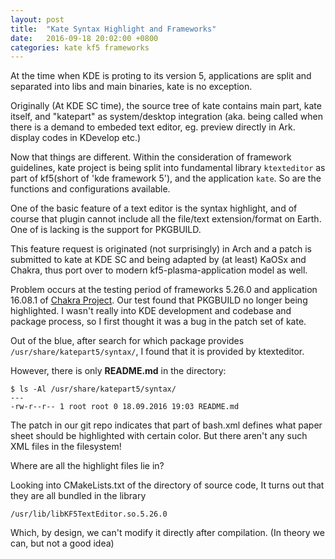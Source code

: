 ```yaml
---
layout: post
title:  "Kate Syntax Highlight and Frameworks"
date:   2016-09-18 20:02:00 +0800
categories: kate kf5 frameworks
---
```


At the time when KDE is proting to its version 5, applications are split and separated into libs and main binaries, kate is no exception.
    
Originally (At KDE SC time), the source tree of kate contains main part, kate itself, and "katepart" as system/desktop integration (aka. being called when there is a demand to embeded text editor, eg. preview directly in Ark. display codes in KDevelop etc.)
    
Now that things are different. Within the consideration of framework guidelines, kate project is being split into fundamental library `ktexteditor` as part of kf5(short of 'kde framework 5'), and the application `kate`. So are the functions and configurations available.
    
One of the basic feature of a text editor is the syntax highlight, and of course that plugin cannot include all the file/text extension/format on Earth. One of is lacking is the support for PKGBUILD.
    
This feature request is originated (not surprisingly) in Arch and a patch is submitted to kate at KDE SC and being adapted by (at least) KaOSx and Chakra, thus port over to modern kf5-plasma-application model as well.
    
Problem occurs at the testing period of frameworks 5.26.0 and application 16.08.1 of [Chakra Project][0]. Our test found that PKGBUILD no longer being highlighted. I wasn't really into KDE development and codebase and package process, so I first thought it was a bug in the patch set of kate.

Out of the blue, after search for which package provides `/usr/share/katepart5/syntax/`, I found that it is provided by ktexteditor.

However, there is only **README.md** in the directory:

```
$ ls -Al /usr/share/katepart5/syntax/
---
-rw-r--r-- 1 root root 0 18.09.2016 19:03 README.md
```

The patch in our git repo indicates that part of bash.xml defines what paper sheet should be highlighted with certain color. But there aren't any such XML files in the filesystem!

Where are all the highlight files lie in?

Looking into CMakeLists.txt of the directory of source code, It turns out that they are all bundled in the library

`/usr/lib/libKF5TextEditor.so.5.26.0`

Which, by design, we can't modify it directly after compilation. (In theory we can, but not a good idea)

[0]: https://chakralinux.org
[1]: https://chakralinux.org/code/core.git/commit/ktexteditor?id=b2efe36ca8a4944243f27fb59e57f2504faadb77

